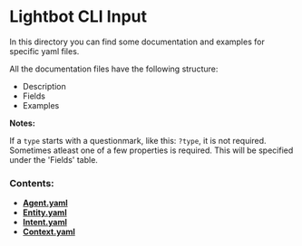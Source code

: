 # Lightbot CLI Input

In this directory you can find some documentation and examples for specific
yaml files.

All the documentation files have the following structure:
- Description
- Fields
- Examples

**Notes:**

If a `type` starts with a questionmark, like this: `?type`,  it is not required.
Sometimes atleast one of a few properties is required. This will be specified
under the 'Fields' table.


### Contents:

- **[Agent.yaml](./agent.md)**
- **[Entity.yaml](./entity.md)**
- **[Intent.yaml](./intent.md)**
- **[Context.yaml](./context.md)**
